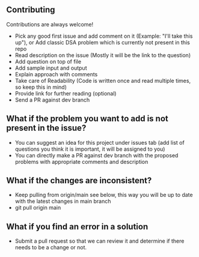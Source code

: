 ## Contributing

Contributions are always welcome!

- Pick any good first issue and add comment on it (Example: "I'll take this up"), or Add classic DSA problem which is currently not present in this repo
- Read description on the issue (Mostly it will be the link to the question)
- Add question on top of file
- Add sample input and output
- Explain approach with comments
- Take care of Readability (Code is written once and read multiple times, so keep this in mind)
- Provide link for further reading (optional)
- Send a PR against dev branch

## What if the problem you want to add is not present in the issue?
- You can suggest an idea for this project under issues tab (add list of questions you think it is important, it will be assigned to you)
- You can directly make a PR against dev branch with the proposed problems with appropriate comments and description

## What if the changes are inconsistent?
- Keep pulling from origin/main see below, this way you will be up to date with the latest changes in main branch
- git pull origin main

## What if you find an error in a solution
- Submit a pull request so that we can review it and determine if there needs to be a change or not.
